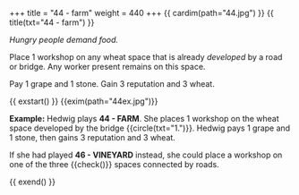 +++
title = "44 - farm"
weight = 440
+++
{{ cardim(path="44.jpg") }}
{{ title(txt="44 - farm") }}

*Hungry people demand food.*

Place 1 workshop on any wheat space that is already *developed* by a road or
bridge. Any worker present remains on this space.

Pay 1 grape and 1 stone. Gain 3 reputation and 3 wheat.

{{ exstart() }}
{{exim(path="44ex.jpg")}}


**Example:** Hedwig plays **44 - FARM**. She places 1 workshop on the wheat
space developed by the bridge {{circle(txt="1.")}}. Hedwig pays 1 grape and 1
stone, then gains 3 reputation and 3 wheat.

If she had played **46 - VINEYARD** instead, she could place a workshop on one of
the three {{check()}} spaces connected by roads.

{{ exend() }}

